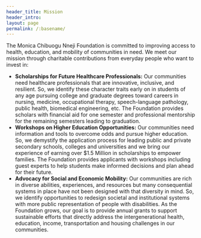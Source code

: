 ```yaml
---
header_title: Mission
header_intro: 
layout: page
permalink: /:basename/
---
```

The Monica Chibuogu Nneji Foundation is committed to improving access to health, education, and mobility of communities in need. We meet our mission through charitable contributions from everyday people who want to invest in:

- **Scholarships for Future Healthcare Professionals:** Our communities need healthcare professionals that are innovative, inclusive, and resilient. So, we identify these character traits early on in students of any age pursuing college and graduate degrees toward careers in nursing, medicine, occupational therapy, speech-language pathology, public health, biomedical engineering, etc. The Foundation provides scholars with financial aid for one semester and professional mentorship for the remaining semesters leading to graduation.
- **Workshops on Higher Education Opportunities:** Our communities need information and tools to overcome odds and pursue higher education. So, we demystify the application process for leading public and private secondary schools, colleges and universities and we bring our experience of earning over $1.5 Million in scholarships to empower families. The Foundation provides applicants with workshops including guest experts to help students make informed decisions and plan ahead for their future.
- **Advocacy for Social and Economic Mobility:** Our communities are rich in diverse abilities, experiences, and resources but many consequential systems in place have not been designed with that diversity in mind. So, we identify opportunities to redesign societal and institutional systems with more public representation of people with disabilities. As the Foundation grows, our goal is to provide annual grants to support sustainable efforts that directly address the intergenerational health, education, income, transportation and housing challenges in our communities.
